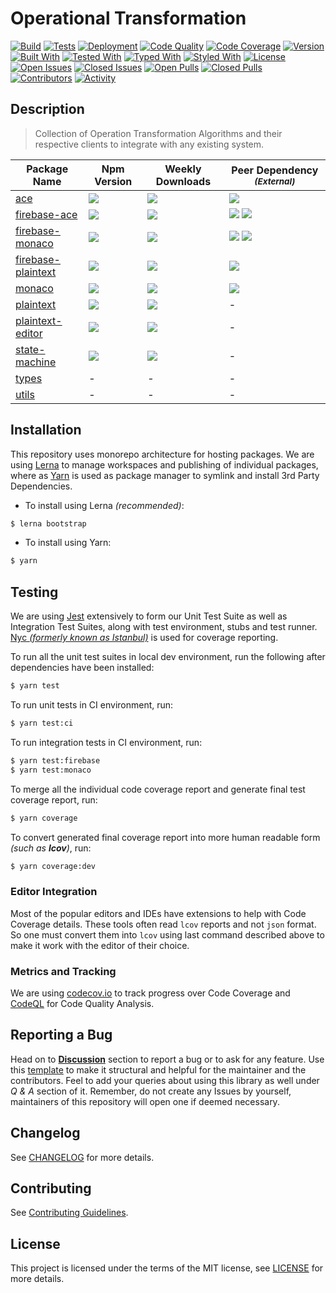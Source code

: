 # Operational Transformation

[![Build](https://github.com/Progyan1997/Operational-Transformation/actions/workflows/build.yml/badge.svg)](https://github.com/Progyan1997/Operational-Transformation/actions/workflows/build.yml)
[![Tests](https://github.com/Progyan1997/Operational-Transformation/actions/workflows/tests.yml/badge.svg)](https://github.com/Progyan1997/Operational-Transformation/actions/workflows/tests.yml)
[![Deployment](https://github.com/Progyan1997/Operational-Transformation/actions/workflows/deploy.yml/badge.svg?branch=v0.1.0)](https://github.com/Progyan1997/Operational-Transformation/actions/workflows/deploy.yml)
[![Code Quality](https://github.com/Progyan1997/Operational-Transformation/actions/workflows/quality.yml/badge.svg)](https://github.com/Progyan1997/Operational-Transformation/security/code-scanning)
[![Code Coverage](https://codecov.io/gh/Progyan1997/Operational-Transformation/branch/main/graph/badge.svg?token=R0T5YH3XX3)](https://codecov.io/gh/Progyan1997/Operational-Transformation)
[![Version](https://img.shields.io/github/lerna-json/v/Progyan1997/Operational-Transformation)](https://lerna.js.org)
[![Built With](https://img.shields.io/badge/built%20with-webpack-green)](https://webpack.js.org)
[![Tested With](https://img.shields.io/badge/tested%20with-jest-yellowgreen)](https://jestjs.io)
[![Typed With](https://img.shields.io/badge/typed%20with-TypeScript-blue)](https://www.typescriptlang.org)
[![Styled With](https://img.shields.io/badge/code_style-prettier-ff69b4.svg?style=flat-square&label=styled%20with)](https://prettier.io)
[![License](https://img.shields.io/badge/license-MIT-yellow)](LICENSE)
[![Open Issues](https://img.shields.io/github/issues-raw/Progyan1997/Operational-Transformation)](https://github.com/Progyan1997/Operational-Transformation/issues)
[![Closed Issues](https://img.shields.io/github/issues-closed-raw/Progyan1997/Operational-Transformation)](https://github.com/Progyan1997/Operational-Transformation/issues?q=is%3Aissue+is%3Aclosed)
[![Open Pulls](https://img.shields.io/github/issues-pr-raw/Progyan1997/Operational-Transformation)](https://github.com/Progyan1997/Operational-Transformation/pulls)
[![Closed Pulls](https://img.shields.io/github/issues-pr-closed-raw/Progyan1997/Operational-Transformation)](https://github.com/Progyan1997/Operational-Transformation/pulls?q=is%3Apr+is%3Aclosed)
[![Contributors](https://img.shields.io/github/contributors/Progyan1997/Operational-Transformation)](https://github.com/Progyan1997/Operational-Transformation/graphs/contributors)
[![Activity](https://img.shields.io/github/last-commit/Progyan1997/Operational-Transformation?label=most%20recent%20activity)](https://github.com/Progyan1997/Operational-Transformation/pulse)

## Description

> Collection of Operation Transformation Algorithms and their respective clients to integrate with any existing system.

<table>
  <thead>
    <tr>
      <th>Package Name</th>
      <th>Npm Version</th>
      <th>Weekly Downloads</th>
      <th>Peer Dependency <small style="font-style: italic">(External)</small></th>
    </tr>
  </thead>
  <tbody>
    <tr title="ace">
      <td><a href="https://github.com/Progyan1997/Operational-Transformation/tree/main/packages/ace">ace</a></td>
      <td><a href="https://www.npmjs.com/package/@otjs/ace"><img src="https://img.shields.io/npm/v/@otjs/ace"/></a></td>
      <td><a href="https://www.npmjs.com/package/@otjs/ace"><img src="https://img.shields.io/npm/dw/@otjs/ace"/></a></td>
      <td><a href="https://ace.c9.io" target="_blank"><img src="https://img.shields.io/npm/dependency-version/@otjs/ace/peer/@types/ace?label=ace"/></a></td>
    </tr>
    <tr title="firebase-ace">
      <td><a href="https://github.com/Progyan1997/Operational-Transformation/tree/main/packages/firebase-ace">firebase-ace</a></td>
      <td><a href="https://www.npmjs.com/package/@otjs/firebase-ace"><img src="https://img.shields.io/npm/v/@otjs/firebase-ace"/></a></td>
      <td><a href="https://www.npmjs.com/package/@otjs/firebase-ace"><img src="https://img.shields.io/npm/dw/@otjs/firebase-ace"/></a></td>
      <td>
        <a href="https://ace.c9.io" target="_blank"><img src="https://img.shields.io/npm/dependency-version/@otjs/firebase-ace/peer/@types/ace?label=ace"/></a>
        <a href="https://www.npmjs.com/package/firebase" target="_blank"><img src="https://img.shields.io/npm/dependency-version/@otjs/firebase-ace/peer/firebase"/></a>
      </td>
    </tr>
    <tr title="firebase-monaco">
      <td><a href="https://github.com/Progyan1997/Operational-Transformation/tree/main/packages/firebase-monaco">firebase-monaco</a></td>
      <td><a href="https://www.npmjs.com/package/@otjs/firebase-monaco"><img src="https://img.shields.io/npm/v/@otjs/firebase-monaco"/></a></td>
      <td><a href="https://www.npmjs.com/package/@otjs/firebase-monaco"><img src="https://img.shields.io/npm/dw/@otjs/firebase-monaco"/></a></td>
      <td>
        <a href="https://www.npmjs.com/package/firebase" target="_blank"><img src="https://img.shields.io/npm/dependency-version/@otjs/firebase-monaco/peer/firebase"/></a>
        <a href="https://www.npmjs.com/package/monaco-editor" target="_blank"><img src="https://img.shields.io/npm/dependency-version/@otjs/firebase-monaco/peer/monaco-editor"/></a>
      </td>
    </tr>
    <tr title="firebase-plaintext">
      <td><a href="https://github.com/Progyan1997/Operational-Transformation/tree/main/packages/firebase-plaintext">firebase-plaintext</a></td>
      <td><a href="https://www.npmjs.com/package/@otjs/firebase-plaintext"><img src="https://img.shields.io/npm/v/@otjs/firebase-plaintext"/></a></td>
      <td><a href="https://www.npmjs.com/package/@otjs/firebase-plaintext"><img src="https://img.shields.io/npm/dw/@otjs/firebase-plaintext"/></a></td>
      <td><a href="https://www.npmjs.com/package/firebase"><img src="https://img.shields.io/npm/dependency-version/@otjs/firebase-plaintext/peer/firebase"/></a></td>
    </tr>
    <tr title="monaco">
      <td><a href="https://github.com/Progyan1997/Operational-Transformation/tree/main/packages/monaco">monaco</a></td>
      <td><a href="https://www.npmjs.com/package/@otjs/monaco"><img src="https://img.shields.io/npm/v/@otjs/monaco"/></a></td>
      <td><a href="https://www.npmjs.com/package/@otjs/monaco"><img src="https://img.shields.io/npm/dw/@otjs/monaco"/></a></td>
      <td><a href="https://www.npmjs.com/package/monaco-editor"><img src="https://img.shields.io/npm/dependency-version/@otjs/monaco/peer/monaco-editor"/></a></td>
    </tr>
    <tr title="plaintext">
      <td><a href="https://github.com/Progyan1997/Operational-Transformation/tree/main/packages/plaintext">plaintext</a></td>
      <td><a href="https://www.npmjs.com/package/@otjs/plaintext"><img src="https://img.shields.io/npm/v/@otjs/plaintext"/></a></td>
      <td><a href="https://www.npmjs.com/package/@otjs/plaintext"><img src="https://img.shields.io/npm/dw/@otjs/plaintext"/></a></td>
      <td>-</td>
    </tr>
    <tr title="plaintext-editor">
      <td><a href="https://github.com/Progyan1997/Operational-Transformation/tree/main/packages/plaintext-editor">plaintext-editor</a></td>
      <td><a href="https://www.npmjs.com/package/@otjs/plaintext-editor"><img src="https://img.shields.io/npm/v/@otjs/plaintext-editor"/></a></td>
      <td><a href="https://www.npmjs.com/package/@otjs/plaintext-editor"><img src="https://img.shields.io/npm/dw/@otjs/plaintext-editor"/></a></td>
      <td>-</td>
    </tr>
    <tr title="state-machine">
      <td><a href="https://github.com/Progyan1997/Operational-Transformation/tree/main/packages/state-machine">state-machine</a></td>
      <td><a href="https://www.npmjs.com/package/@otjs/state-machine"><img src="https://img.shields.io/npm/v/@otjs/state-machine"/></a></td>
      <td><a href="https://www.npmjs.com/package/@otjs/state-machine"><img src="https://img.shields.io/npm/dw/@otjs/state-machine"/></a></td>
      <td>-</td>
    </tr>
    <tr title="types">
      <td><a href="https://github.com/Progyan1997/Operational-Transformation/tree/main/packages/types">types</a></td>
      <td>-</td>
      <td>-</td>
      <td>-</td>
    </tr>
    <tr title="utils">
      <td><a href="https://github.com/Progyan1997/Operational-Transformation/tree/main/packages/utils">utils</a></td>
      <td>-</td>
      <td>-</td>
      <td>-</td>
    </tr>
  </tbody>
</table>

## Installation

This repository uses monorepo architecture for hosting packages. We are using [Lerna](https://lerna.js.org) to manage workspaces and publishing of individual packages, where as [Yarn](https://yarnpkg.com) is used as package manager to symlink and install 3rd Party Dependencies.

- To install using Lerna _(recommended)_:

```sh
$ lerna bootstrap
```

- To install using Yarn:

```sh
$ yarn
```

## Testing

We are using [Jest](https://jestjs.io) extensively to form our Unit Test Suite as well as Integration Test Suites, along with test environment, stubs and test runner. [Nyc _(formerly known as Istanbul)_](https://istanbul.js.org/) is used for coverage reporting.

To run all the unit test suites in local dev environment, run the following after dependencies have been installed:

```sh
$ yarn test
```

To run unit tests in CI environment, run:

```sh
$ yarn test:ci
```

To run integration tests in CI environment, run:

```sh
$ yarn test:firebase
$ yarn test:monaco
```

To merge all the individual code coverage report and generate final test coverage report, run:

```sh
$ yarn coverage
```

To convert generated final coverage report into more human readable form _(such as **lcov**)_, run:

```sh
$ yarn coverage:dev
```

### Editor Integration

Most of the popular editors and IDEs have extensions to help with Code Coverage details. These tools often read `lcov` reports and not `json` format. So one must convert them into `lcov` using last command described above to make it work with the editor of their choice.

### Metrics and Tracking

We are using [codecov.io](https://about.codecov.io) to track progress over Code Coverage and [CodeQL](https://codeql.github.com) for Code Quality Analysis.

## Reporting a Bug

Head on to [**Discussion**](https://github.com/Progyan1997/Operational-Transformation/discussions) section to report a bug or to ask for any feature. Use this [template](https://github.com/Progyan1997/Operational-Transformation/discussions/30) to make it structural and helpful for the maintainer and the contributors. Feel to add your queries about using this library as well under _Q & A_ section of it. Remember, do not create any Issues by yourself, maintainers of this repository will open one if deemed necessary.

## Changelog

See [CHANGELOG](CHANGELOG.md) for more details.

## Contributing

See [Contributing Guidelines](.github/CONTRIBUTING.md).

## License

This project is licensed under the terms of the MIT license,
see [LICENSE](LICENSE) for more details.
